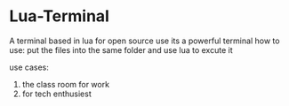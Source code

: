 # Lua-Terminal
A terminal based in lua for open source use
its a powerful terminal
how to use:
put the files into the same folder and use lua to excute it


use cases:
1. the class room for work
2. for tech enthusiest